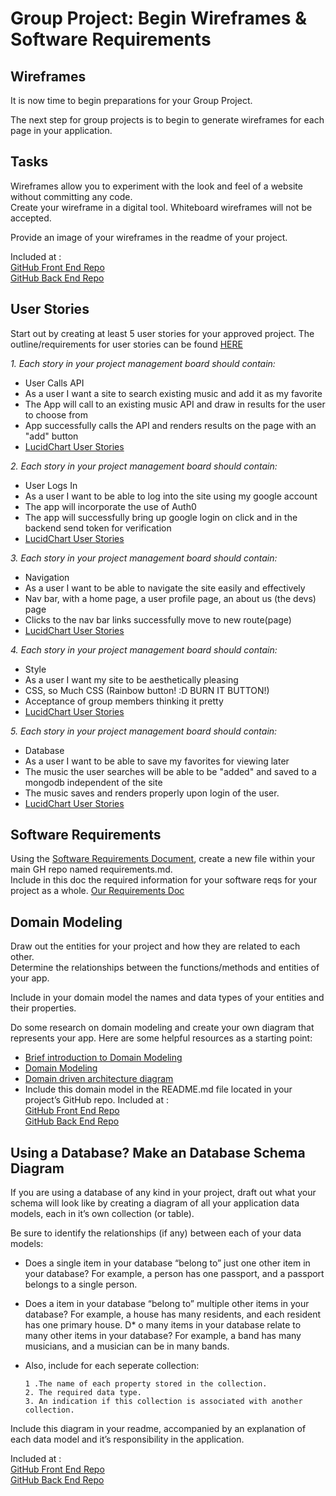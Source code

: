 # Group Project: Begin Wireframes & Software Requirements

## Wireframes

It is now time to begin preparations for your Group Project.

The next step for group projects is to begin to generate wireframes for each page in your application.

## Tasks
Wireframes allow you to experiment with the look and feel of a website without committing any code.  
Create your wireframe in a digital tool. Whiteboard wireframes will not be accepted.

Provide an image of your wireframes in the readme of your project.

Included at :  
[GitHub Front End Repo](https://github.com/the-golden-order/your-space)  
[GitHub Back End Repo](https://github.com/the-golden-order/your-space-server)

## User Stories

Start out by creating at least 5 user stories for your approved project. The outline/requirements for user stories can be found [HERE](https://codefellows.github.io/common_curriculum/projects/UserStories)

*1. Each story in your project management board should contain:*

* User Calls API
* As a user I want a site to search existing music and add it as my favorite
* The App will call to an existing music API and draw in results for the user to choose from 
* App successfully calls the API and renders results on the page with an "add" button
* [LucidChart User Stories](https://lucid.app/lucidchart/3afcc42b-6ac0-41d8-a345-286ecfa7ea8f/edit?invitationId=inv_71d90b39-98e7-4b3e-915a-1452133bafc8)

*2. Each story in your project management board should contain:*

* User Logs In
* As a user I want to be able to log into the site using my google account
* The app will incorporate the use of Auth0
* The app will successfully bring up google login on click and in the backend send token for verification
* [LucidChart User Stories](https://lucid.app/lucidchart/3afcc42b-6ac0-41d8-a345-286ecfa7ea8f/edit?invitationId=inv_71d90b39-98e7-4b3e-915a-1452133bafc8)

*3. Each story in your project management board should contain:*

* Navigation
* As a user I want to be able to navigate the site easily and effectively 
* Nav bar, with a home page, a user profile page, an about us (the devs) page 
* Clicks to the nav bar links successfully move to new route(page)
* [LucidChart User Stories](https://lucid.app/lucidchart/3afcc42b-6ac0-41d8-a345-286ecfa7ea8f/edit?invitationId=inv_71d90b39-98e7-4b3e-915a-1452133bafc8)


*4. Each story in your project management board should contain:*

* Style
* As a user I want my site to be aesthetically pleasing 
* CSS, so Much CSS (Rainbow button! :D BURN IT BUTTON!)
* Acceptance of group members thinking it pretty
* [LucidChart User Stories](https://lucid.app/lucidchart/3afcc42b-6ac0-41d8-a345-286ecfa7ea8f/edit?invitationId=inv_71d90b39-98e7-4b3e-915a-1452133bafc8)

*5. Each story in your project management board should contain:*

* Database
* As a user I want to be able to save my favorites for viewing later
* The music the user searches will be able to be "added" and saved to a mongodb independent of the site
* The music saves and renders properly upon login of the user. 
* [LucidChart User Stories](https://lucid.app/lucidchart/3afcc42b-6ac0-41d8-a345-286ecfa7ea8f/edit?invitationId=inv_71d90b39-98e7-4b3e-915a-1452133bafc8)

## Software Requirements

Using the [Software Requirements Document](https://codefellows.github.io/common_curriculum/projects/SoftwareReqs), create a new file within your main GH repo named requirements.md.  
Include in this doc the required information for your software reqs for your project as a whole.
[Our Requirements Doc](/project-prep/requirements.md)

## Domain Modeling

Draw out the entities for your project and how they are related to each other.  
Determine the relationships between the functions/methods and entities of your app.

Include in your domain model the names and data types of your entities and their properties.

Do some research on domain modeling and create your own diagram that represents your app. Here are some helpful resources as a starting point:

* [Brief introduction to Domain Modeling](https://olegchursin.medium.com/a-brief-introduction-to-domain-modeling-862a30b38353)
* [Domain Modeling](https://www.scaledagileframework.com/domain-modeling/)
* [Domain driven architecture diagram](https://medium.com/nick-tune-tech-strategy-blog/domain-driven-architecture-diagrams-139a75acb578)
* Include this domain model in the README.md file located in your project’s GitHub repo.
Included at :  
[GitHub Front End Repo](https://github.com/the-golden-order/your-space)  
[GitHub Back End Repo](https://github.com/the-golden-order/your-space-server)

## Using a Database? Make an Database Schema Diagram

If you are using a database of any kind in your project, draft out what your schema will look like by creating a diagram of all your application data models, each in it’s own collection (or table).

Be sure to identify the relationships (if any) between each of your data models:

* Does a single item in your database “belong to” just one other item in your database? For example, a person has one passport, and a passport belongs to a single person.
* Does a item in your database “belong to” multiple other items in your database? For example, a house has many residents, and each resident has one primary house.
D* o many items in your database relate to many other items in your database? For example, a band has many musicians, and a musician can be in many bands.
* Also, include for each seperate collection:

      1 .The name of each property stored in the collection.
      2. The required data type.
      3. An indication if this collection is associated with another collection.

Include this diagram in your readme, accompanied by an explanation of each data model and it’s responsibility in the application.

Included at :  
[GitHub Front End Repo](https://github.com/the-golden-order/your-space)  
[GitHub Back End Repo](https://github.com/the-golden-order/your-space-server)
